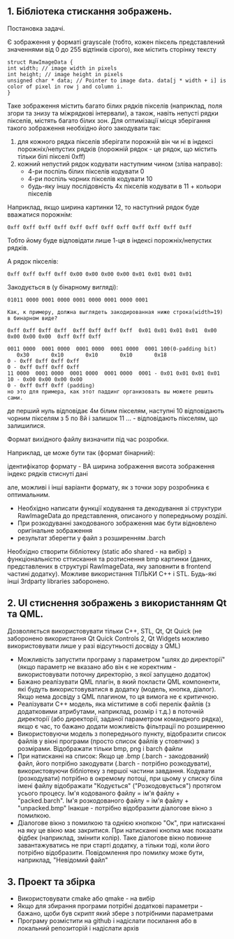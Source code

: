 ## 1.  Бібліотека стискання зображень. 

Постановка задачі.

Є зображення у форматі grayscale (тобто, кожен піксель представлений значеннями від 0 до 255 відтінків сірого), яке містить сторінку тексту

```
struct RawImageData {
int width; // image width in pixels
int height; // image height in pixels
unsigned char * data; // Pointer to image data. data[j * width + i] is color of pixel in row j and column i.
}
```

Таке зображення містить багато білих рядків пікселів (наприклад, поля згори та знизу та міжрядкові інтервали), а також, навіть непусті рядки пікселів, містять багато білих зон. Для оптимізації місця зберігання такого зображення необхідно його закодувати так:

  1. для кожного рядка пікселів зберігати порожній він чи ні в індексі порожніх/непустих рядків (порожній рядок - це рядок, що містить тільки білі пікселі 0xff)
  2. кожний непустий рядок кодувати наступним чином (зліва направо):
     - 4-ри поспіль білих пікселів кодувати 0
     - 4-ри поспіль чорних пікселів кодувати 10
     - будь-яку іншу послідовність 4х пікселів кодувати в 11 + кольори пікселів

Наприклад, якщо ширина картинки 12, то наступний рядок буде вважатися порожнім:
```
0xff 0xff 0xff 0xff 0xff 0xff 0xff 0xff 0xff 0xff 0xff 0xff
```
Тобто йому буде відповідати лише 1-ця в індексі порожніх/непустих рядків.

А рядок пікселів:
```
0xff 0xff 0xff 0xff 0x00 0x00 0x00 0x00 0x01 0x01 0x01 0x01
```
Закодується в (у бінарному вигляді):
```
01011 0000 0001 0000 0001 0000 0001 0000 0001

Как, к примеру, должна выглядеть закодированная ниже строка(width=19) в бинарном виде?

0xff 0xff 0xff 0xff  0xff 0xff 0xff 0xff  0x01 0x01 0x01 0x01  0x00 0x00 0x00 0x00  0xff 0xff 0xff

0011 0000  0001 0000  0001 0000  0001 0000  0001 100(0-padding bit)
   0x30       0x10       0x10       0x10       0x18
0 - 0xff 0xff 0xff 0xff
0 - 0xff 0xff 0xff 0xff
11 0000  0001 0000  0001 0000  0001 0000  0001 - 0x01 0x01 0x01 0x01
10 - 0x00 0x00 0x00 0x00
0 - 0xff 0xff 0xff (padding)
но это для примера, как этот паддинг организовать вы можете решить сами.
```
де перший нуль відповідає 4м білим пікселям, наступні 10 відповідають чорним пікселям з 5 по 8й і залишок 11 ... - відповідають пікселям, що залишилися.

Формат вихідного файлу визначити під час розробки. 

Наприклад, це може бути так (формат бінарний):

ідентифікатор формату - BA
ширина зображення
висота зображення
індекс рядків 
стиснуті дані

але, можливі і інші варіанти формату, як з точки зору розробника є оптимальним.

- Необхідно написати функції кодування та декодування зі структури RawImageData до представлення, описаного у попередньому розділі.
- При розкодуванні закодованого зображення має бути відновлено оригінальне зображення
- результат зберегти у файл з розширенням .barch

Необхідно створити бібліотеку (static або shared - на вибір) з функціональністю сттискання та розтиснення bmp картинки (даних, представлених в структурі RawImageData, яку заповнити в frontend частині додатку). Можливе використання ТІЛЬКИ C++ і STL. Будь-які інші 3rdparty libraries заборонено.
  

##  2. UI стиснення зображень з використанням Qt та QML.
  Дозволяється використовувати тільки C++, STL, Qt, Qt Quick (не заборонено використання Qt Quick Controls 2,  Qt Widgets можливо використовувати лише у разі відсутньості досвіду з QML)
  - Можливість запустити програму з параметром "шлях до директорії" (якщо параметр не вказано або він є не коректним - використовувати поточну директорію, з якої запущено додаток)
  - Бажано реалізувати QML плагін, в який покласти QML компоненти, які будуть використовуватися в додатку (модель, кнопка, діалог). Якщо нема досвіду з QML плагином, то ця вимога не є критичною.
  - Реалізувати C++ модель, яка міститиме в собі перелік файлів (з додатковими атрибутами, наприклад, розмір і т.д.) в поточній директорії (або директорії, заданої параметром командного рядка), якщо є час, то бажано додати можливість фільтрації по розширенню
  - Використовуючи модель з попереднього пункту, відобразити список файлів у вікні програми (просто список файлів у стовпчик) з розмірами. Відображати тільки bmp, png і barch файли
  - При натисканні на список:
    Якщо це .bmp (.barch - закодований) файл, його потрібно закодувати (.barch - потрібно розкодувати), використовуючи бібліотеку з першої частини завдання. Кодувати (розкодувати) потрібно в окремому потоці, при цьому у списку біля імені файлу відображати "Кодується" ("Розкодовується") протягом усього процесу. Ім'я кодованого файлу = ім'я файлу + "packed.barch". Ім'я розкодованого файлу = ім'я файлу + "unpacked.bmp"
    Інакше - потрібно відобразити діалогове вікно з помилкою.
  - Діалогове вікно з помилкою та однією кнопкою "Ок", при натисканні на яку це вікно має закритися. При натисканні кнопка має показати фідбек (наприклад, змінити колір). Таке діалогове вікно повинне завантажуватись не при старті додатку, а тільки тоді, коли його потрібно відобразити. Повідомлення про помилку може бути, наприклад, "Невідомий файл"

##  3. Проект та збірка
  - Використовувати cmake або qmake - на вибір
  - Якщо для збирання програми потрібні додаткові параметри - бажано, щоби був скрипт який збере з потрібними параметрами
  - Програму розмістити на github і надіслати посилання або в локальний репозиторій і надіслати архів

